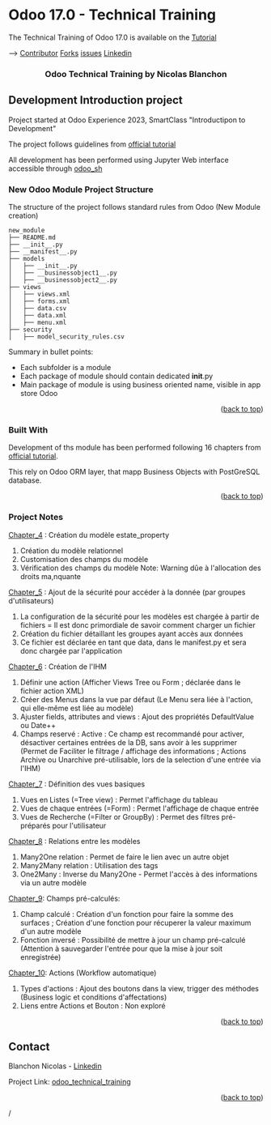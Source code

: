 # Odoo 17.0 - Technical Training

The Technical Training of Odoo 17.0 is available on the
[Tutorial](https://www.odoo.com/documentation/master/developer/howtos/rdtraining.html)

<a name="readme-top"></a>

-->
[Contributor](https://github.com/blanchonnicolas)
[Forks](https://github.com/odoo/technical-training)
[issues](https://github.com/odoo/technical-training/issues)
[Linkedin](https://www.linkedin.com/in/nicolas-blanchon)



<h3 align="center">Odoo Technical Training by Nicolas Blanchon</h3>

</div>

<!-- ABOUT THE PROJECT -->
## Development Introduction project

Project started at Odoo Experience 2023,  SmartClass "Introductipon to Development"

The project follows guidelines from [official tutorial](https://www.odoo.com/documentation/master/developer/howtos/rdtraining.html)

All development has been performed using Jupyter Web interface accessible through [odoo_sh](https://www.odoo.sh)

### New Odoo Module Project Structure 

The structure of the project follows standard rules from Odoo (New Module creation)

```
new_module
├── README.md
├── __init__.py
├── __manifest__.py
├── models
│   ├── __init__.py
│   ├── __businessobject1__.py
│   ├── __businessobject2__.py
├── views
│   ├── views.xml
│   ├── forms.xml
│   ├── data.csv
│   ├── data.xml
│   ├── menu.xml
├── security
│   ├── model_security_rules.csv
```

Summary in bullet points: 
 * Each subfolder is a module
 * Each package of module should contain dedicated __init__.py
 * Main package of module is using business oriented name, visible in app store Odoo
 

<p align="right">(<a href="#readme-top">back to top</a>)</p>


### Built With

Development of ths module has been performed following 16 chapters from [official tutorial](https://www.odoo.com/documentation/master/developer/howtos/rdtraining.html).

This rely on Odoo ORM layer, that mapp Business Objects with PostGreSQL database.

<p align="right">(<a href="#readme-top">back to top</a>)</p>

### Project Notes

[Chapter_4](https://www.odoo.com/documentation/master/developer/tutorials/getting_started/04_basicmodel.html#chapter-4-models-and-basic-fields) : Création du modèle estate_property
1. Création du modèle relationnel
2. Customisation des champs du modèle 
3. Vérification des champs du modèle 
Note: Warning dûe à l'allocation des droits ma,nquante

[Chapter_5](https://www.odoo.com/documentation/master/developer/tutorials/getting_started/05_securityintro.html#chapter-5-security-a-brief-introduction) :  Ajout de la sécurité pour accéder à la donnée (par groupes d'utilisateurs)
1. La configuration de la sécurité pour les modèles est chargée à partir de fichiers = Il est donc primordiale de savoir comment charger un fichier
2. Création du fichier détaillant les groupes ayant accès aux données
3. Ce fichier est déclarée en tant que data, dans le  manifest.py et sera donc chargée par l'application

[Chapter_6](https://www.odoo.com/documentation/master/developer/tutorials/getting_started/06_firstui.html#chapter-6-finally-some-ui-to-play-with)
: Création de l'IHM
1. Définir une action (Afficher Views Tree ou Form ; déclarée dans le fichier action XML)
2. Créer des Menus dans la vue par défaut (Le Menu sera liée à l'action, qui elle-même est liée au modèle)
3. Ajuster fields, attributes and views : Ajout des propriétés DefaultValue ou Date++
4. Champs reservé : Active : Ce champ est recommandé pour activer, désactiver certaines entrées de la DB, sans avoir à les supprimer (Permet de Faciliter le filtrage / affichage des informations ; Actions Archive ou Unarchive pré-utilisable, lors de la selection d'une entrée via l'IHM)

[Chapter_7](https://www.odoo.com/documentation/master/developer/tutorials/getting_started/07_basicviews.html#list) : Définition des vues basiques
1. Vues en Listes (=Tree view) : Permet l'affichage du tableau
2. Vues de chaque entrées (=Form) : Permet l'affichage de chaque entrée
3. Vues de Recherche (=Filter or GroupBy) : Permet des filtres pré-préparés pour l'utilisateur

[Chapter_8](https://www.odoo.com/documentation/master/developer/tutorials/getting_started/08_relations.html#chapter-8-relations-between-models) : Relations entre les modèles
1. Many2One relation : Permet de faire le lien avec un autre objet
2. Many2Many relation : Utilisation des tags
3. One2Many : Inverse du Many2One - Permet l'accès à des informations via un autre modèle

[Chapter_9](https://www.odoo.com/documentation/master/developer/tutorials/getting_started/09_compute_onchange.html#chapter-9-computed-fields-and-onchanges): Champs pré-calculés:
1. Champ calculé : Création d'un fonction pour faire la somme des surfaces ; Création d'une fonction pour récuperer la valeur maximum d'un autre modèle
2. Fonction inversé : Possibilité de mettre à jour un champ pré-calculé (Attention à sauvegarder l'entrée pour que la mise à jour soit enregistrée)

[Chapter_10](https://www.odoo.com/documentation/master/developer/tutorials/getting_started/10_actions.html#object-type): Actions (Workflow automatique)
1. Types d'actions : Ajout des boutons dans la view, trigger des méthodes (Business logic et conditions d'affectations)
2. Liens entre Actions et Bouton : Non exploré


<p align="right">(<a href="#readme-top">back to top</a>)</p>


<!-- CONTACT -->
## Contact

Blanchon Nicolas - [Linkedin](https://www.linkedin.com/in/nicolas-blanchon)

Project Link: [odoo_technical_training](https://www.odoo.sh/project/blanchonnicolas-odoo-technical-training2/branches/master)

<p align="right">(<a href="#readme-top">back to top</a>)</p>

/

